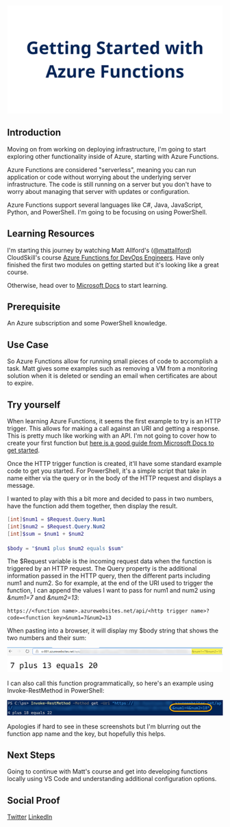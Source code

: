 ![banner](./img/banner.png)

## Introduction

Moving on from working on deploying infrastructure, I'm going to start exploring other functionality inside of Azure, starting with Azure Functions.

Azure Functions are considered "serverless", meaning you can run application or code without worrying about the underlying server infrastructure. The code is still running on a server but you don't have to worry about managing that server with updates or configuration.

Azure Functions support several languages like C#, Java, JavaScript, Python, and PowerShell. I'm going to be focusing on using PowerShell.

## Learning Resources

I'm starting this journey by watching Matt Allford's ([@mattallford](https://twitter.com/mattallford)) CloudSkill's course [Azure Functions for DevOps Engineers](https://portal.cloudskills.io/azure-functions-powershell). Have only finished the first two modules on getting started but it's looking like a great course.

Otherwise, head over to [Microsoft Docs](https://docs.microsoft.com/en-us/azure/azure-functions/functions-overview) to start learning.

## Prerequisite

An Azure subscription and some PowerShell knowledge.

## Use Case

So Azure Functions allow for running small pieces of code to accomplish a task. Matt gives some examples such as removing a VM from a monitoring solution when it is deleted or sending an email when certificates are about to expire.

## Try yourself

When learning Azure Functions, it seems the first example to try is an HTTP trigger. This allows for making a call against an URI and getting a response. This is pretty much like working with an API. I'm not going to cover how to create your first function but [here is a good guide from Microsoft Docs to get started](https://docs.microsoft.com/en-us/azure/azure-functions/functions-create-first-azure-function).

Once the HTTP trigger function is created, it'll have some standard example code to get you started. For PowerShell, it's a simple script that take in name either via the query or in the body of the HTTP request and displays a message.

I wanted to play with this a bit more and decided to pass in two numbers, have the function add them together, then display the result.

```powershell
[int]$num1 = $Request.Query.Num1
[int]$num2 = $Request.Query.Num2
[int]$sum = $num1 + $num2

$body = "$num1 plus $num2 equals $sum"
```

The $Request variable is the incoming request data when the function is triggered by an HTTP request. The Query property is the additional information passed in the HTTP query, then the different parts including num1 and num2. So for example, at the end of the URI used to trigger the function, I can append the values I want to pass for num1 and num2 using *&num1=7* and *&num2=13*:

```
https://<function name>.azurewebsites.net/api/<http trigger name>?code=<function key>&num1=7&num2=13
```

When pasting into a browser, it will display my $body string that shows the two numbers and their sum:

![Calling function in browser](./img/functionbrowser.png)

I can also call this function programmatically, so here's an example using Invoke-RestMethod in PowerShell:

![Calling function in PowerShell](./img/functionpowershell.png)

Apologies if hard to see in these screenshots but I'm blurring out the function app name and the key, but hopefully this helps.

## Next Steps

Going to continue with Matt's course and get into developing functions locally using VS Code and understanding additional configuration options.

## Social Proof

[Twitter](link)
[LinkedIn](link)
